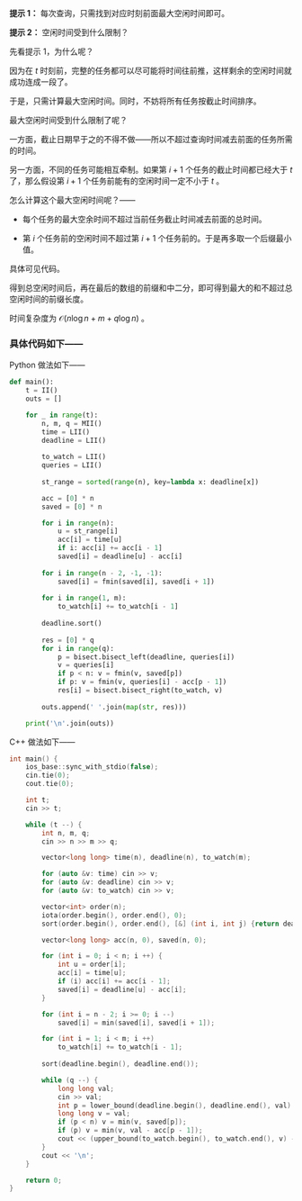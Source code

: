 **提示 1：** 每次查询，只需找到对应时刻前面最大空闲时间即可。

**提示 2：** 空闲时间受到什么限制？

先看提示 1，为什么呢？

因为在 $t$ 时刻前，完整的任务都可以尽可能将时间往前推，这样剩余的空闲时间就成功连成一段了。

于是，只需计算最大空闲时间。同时，不妨将所有任务按截止时间排序。

最大空闲时间受到什么限制了呢？

一方面，截止日期早于之的不得不做——所以不超过查询时间减去前面的任务所需的时间。

另一方面，不同的任务可能相互牵制。如果第 $i+1$ 个任务的截止时间都已经大于 $t$ 了，那么假设第 $i+1$ 个任务前能有的空闲时间一定不小于 $t$ 。

怎么计算这个最大空闲时间呢？——

- 每个任务的最大空余时间不超过当前任务截止时间减去前面的总时间。

- 第 $i$ 个任务前的空闲时间不超过第 $i+1$ 个任务前的。于是再多取一个后缀最小值。

具体可见代码。

得到总空闲时间后，再在最后的数组的前缀和中二分，即可得到最大的和不超过总空闲时间的前缀长度。

时间复杂度为 $\mathcal{O}(n\log n+m+q\log n)$ 。

### 具体代码如下——

Python 做法如下——

```Python []
def main():
    t = II()
    outs = []

    for _ in range(t):
        n, m, q = MII()
        time = LII()
        deadline = LII()
        
        to_watch = LII()
        queries = LII()
        
        st_range = sorted(range(n), key=lambda x: deadline[x])

        acc = [0] * n
        saved = [0] * n

        for i in range(n):
            u = st_range[i]
            acc[i] = time[u]
            if i: acc[i] += acc[i - 1]
            saved[i] = deadline[u] - acc[i]
        
        for i in range(n - 2, -1, -1):
            saved[i] = fmin(saved[i], saved[i + 1])
        
        for i in range(1, m):
            to_watch[i] += to_watch[i - 1]
        
        deadline.sort()
        
        res = [0] * q
        for i in range(q):
            p = bisect.bisect_left(deadline, queries[i])
            v = queries[i]
            if p < n: v = fmin(v, saved[p])
            if p: v = fmin(v, queries[i] - acc[p - 1])
            res[i] = bisect.bisect_right(to_watch, v)
        
        outs.append(' '.join(map(str, res)))

    print('\n'.join(outs))
```

C++ 做法如下——

```cpp []
int main() {
    ios_base::sync_with_stdio(false);
    cin.tie(0);
    cout.tie(0);

    int t;
    cin >> t;

    while (t --) {
        int n, m, q;
        cin >> n >> m >> q;

        vector<long long> time(n), deadline(n), to_watch(m);

        for (auto &v: time) cin >> v;
        for (auto &v: deadline) cin >> v;
        for (auto &v: to_watch) cin >> v;

        vector<int> order(n);
        iota(order.begin(), order.end(), 0);
        sort(order.begin(), order.end(), [&] (int i, int j) {return deadline[i] < deadline[j];});

        vector<long long> acc(n, 0), saved(n, 0);

        for (int i = 0; i < n; i ++) {
            int u = order[i];
            acc[i] = time[u];
            if (i) acc[i] += acc[i - 1];
            saved[i] = deadline[u] - acc[i];
        }

        for (int i = n - 2; i >= 0; i --)
            saved[i] = min(saved[i], saved[i + 1]);

        for (int i = 1; i < m; i ++)
            to_watch[i] += to_watch[i - 1];
        
        sort(deadline.begin(), deadline.end());

        while (q --) {
            long long val;
            cin >> val;
            int p = lower_bound(deadline.begin(), deadline.end(), val) - deadline.begin();
            long long v = val;
            if (p < n) v = min(v, saved[p]);
            if (p) v = min(v, val - acc[p - 1]);
            cout << (upper_bound(to_watch.begin(), to_watch.end(), v) - to_watch.begin()) << ' ';
        }
        cout << '\n';
    }

    return 0;
}
```